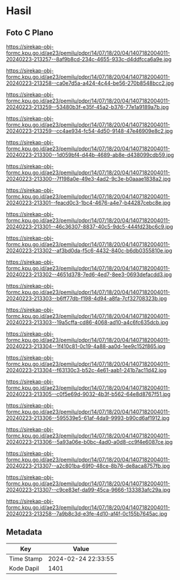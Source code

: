 # Hasil

## Foto C Plano

https://sirekap-obj-formc.kpu.go.id/ae23/pemilu/pdpr/14/07/18/20/04/1407182004011-20240223-213257--8af9b8cd-234c-4655-933c-d4ddfcca6a9e.jpg

https://sirekap-obj-formc.kpu.go.id/ae23/pemilu/pdpr/14/07/18/20/04/1407182004011-20240223-213258--ca0e7d5a-a424-4c44-be56-270b8548bcc2.jpg

https://sirekap-obj-formc.kpu.go.id/ae23/pemilu/pdpr/14/07/18/20/04/1407182004011-20240223-213259--53480b3f-e35f-45a2-b376-77e1a9189a7b.jpg

https://sirekap-obj-formc.kpu.go.id/ae23/pemilu/pdpr/14/07/18/20/04/1407182004011-20240223-213259--cc4ae934-fc54-4d50-9148-47e46909e8c2.jpg

https://sirekap-obj-formc.kpu.go.id/ae23/pemilu/pdpr/14/07/18/20/04/1407182004011-20240223-213300--1d059bf4-d44b-4689-ab8e-d438099cdb59.jpg

https://sirekap-obj-formc.kpu.go.id/ae23/pemilu/pdpr/14/07/18/20/04/1407182004011-20240223-213300--7f198a0e-49e3-4ad2-9c3e-b0aaae1838a2.jpg

https://sirekap-obj-formc.kpu.go.id/ae23/pemilu/pdpr/14/07/18/20/04/1407182004011-20240223-213301--feacd0c3-1bc4-4676-a4e7-b44287cebc8e.jpg

https://sirekap-obj-formc.kpu.go.id/ae23/pemilu/pdpr/14/07/18/20/04/1407182004011-20240223-213301--46c36307-8837-40c5-9dc5-444fd23bc6c9.jpg

https://sirekap-obj-formc.kpu.go.id/ae23/pemilu/pdpr/14/07/18/20/04/1407182004011-20240223-213302--af3bd0da-f5c6-4432-840c-b6db0355810e.jpg

https://sirekap-obj-formc.kpu.go.id/ae23/pemilu/pdpr/14/07/18/20/04/1407182004011-20240223-213302--4651d378-7ed6-4ed7-8ee3-0693defacdd3.jpg

https://sirekap-obj-formc.kpu.go.id/ae23/pemilu/pdpr/14/07/18/20/04/1407182004011-20240223-213303--b6ff77db-f198-4d94-a8fa-7cf32708323b.jpg

https://sirekap-obj-formc.kpu.go.id/ae23/pemilu/pdpr/14/07/18/20/04/1407182004011-20240223-213303--19a5cffa-cd86-4068-ad10-a4c6fc635dcb.jpg

https://sirekap-obj-formc.kpu.go.id/ae23/pemilu/pdpr/14/07/18/20/04/1407182004011-20240223-213304--1f410c81-0c19-4a88-aa0d-1ee9c152f865.jpg

https://sirekap-obj-formc.kpu.go.id/ae23/pemilu/pdpr/14/07/18/20/04/1407182004011-20240223-213304--f63130c3-b52c-4e61-aab1-241b7ac11d42.jpg

https://sirekap-obj-formc.kpu.go.id/ae23/pemilu/pdpr/14/07/18/20/04/1407182004011-20240223-213305--c0f5e69d-9032-4b3f-b562-64e8d8767f51.jpg

https://sirekap-obj-formc.kpu.go.id/ae23/pemilu/pdpr/14/07/18/20/04/1407182004011-20240223-213306--595539e5-61af-4da9-9993-b90cd6af1912.jpg

https://sirekap-obj-formc.kpu.go.id/ae23/pemilu/pdpr/14/07/18/20/04/1407182004011-20240223-213306--5a93a06e-b0bc-4ad0-a0d8-cc9f4e6087ce.jpg

https://sirekap-obj-formc.kpu.go.id/ae23/pemilu/pdpr/14/07/18/20/04/1407182004011-20240223-213307--a2c801ba-69f0-48ce-8b76-de8aca8757fb.jpg

https://sirekap-obj-formc.kpu.go.id/ae23/pemilu/pdpr/14/07/18/20/04/1407182004011-20240223-213307--c9ce83ef-da99-45ca-9666-133383afc29a.jpg

https://sirekap-obj-formc.kpu.go.id/ae23/pemilu/pdpr/14/07/18/20/04/1407182004011-20240223-213258--7a9b8c3d-e3fe-4d10-af4f-0c155b7645ac.jpg


## Metadata

| Key        | Value               |
| ---------- | ------------------- |
| Time Stamp | 2024-02-24 22:33:55 |
| Kode Dapil | 1401                |



